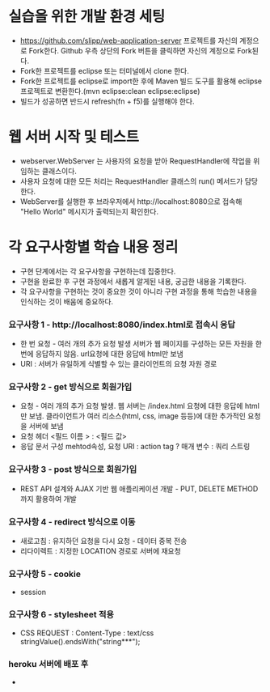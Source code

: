 # 실습을 위한 개발 환경 세팅
* https://github.com/slipp/web-application-server 프로젝트를 자신의 계정으로 Fork한다. Github 우측 상단의 Fork 버튼을 클릭하면 자신의 계정으로 Fork된다.
* Fork한 프로젝트를 eclipse 또는 터미널에서 clone 한다.
* Fork한 프로젝트를 eclipse로 import한 후에 Maven 빌드 도구를 활용해 eclipse 프로젝트로 변환한다.(mvn eclipse:clean eclipse:eclipse)
* 빌드가 성공하면 반드시 refresh(fn + f5)를 실행해야 한다.

# 웹 서버 시작 및 테스트
* webserver.WebServer 는 사용자의 요청을 받아 RequestHandler에 작업을 위임하는 클래스이다.
* 사용자 요청에 대한 모든 처리는 RequestHandler 클래스의 run() 메서드가 담당한다.
* WebServer를 실행한 후 브라우저에서 http://localhost:8080으로 접속해 "Hello World" 메시지가 출력되는지 확인한다.

# 각 요구사항별 학습 내용 정리
* 구현 단계에서는 각 요구사항을 구현하는데 집중한다. 
* 구현을 완료한 후 구현 과정에서 새롭게 알게된 내용, 궁금한 내용을 기록한다.
* 각 요구사항을 구현하는 것이 중요한 것이 아니라 구현 과정을 통해 학습한 내용을 인식하는 것이 배움에 중요하다. 

### 요구사항 1 - http://localhost:8080/index.html로 접속시 응답
* 한 번 요청 - 여러 개의 추가 요청 발생
  서버가 웹 페이지를 구성하는 모든 자원을 한 번에 응답하지 않음. url요청에 대한 응답에 html만 보냄
* URI : 서버가 유일하게 식별할 수 있는 클라이언트의 요청 자원 경로


### 요구사항 2 - get 방식으로 회원가입
* 요청 - 여러 개의 추가 요청 발생. 웹 서버는 /index.html 요청에 대한 응답에 html만 보냄.
  클라이언트가 여러 리소스(html, css, image 등등)에 대한 추가적인 요청을 서버에 보냄
* 요청 헤더 <필드 이름 > : <필드 값>
* 응답 문서 구성 mehtod속성, 요청 URI : action tag ? 매개 변수 : 쿼리 스트링 
### 요구사항 3 - post 방식으로 회원가입
* REST API 설계와 AJAX 기반 웹 애플리케이션 개발 - PUT, DELETE METHOD 까지 활용하여 개발

### 요구사항 4 - redirect 방식으로 이동
* 새로고침 : 유지하던 요청을 다시 요청 - 데이터 중복 전송
* 리다이렉트 : 지정한 LOCATION 경로로 서버에 재요청 

### 요구사항 5 - cookie
* session 

### 요구사항 6 - stylesheet 적용
* CSS REQUEST : Content-Type : text/css
stringValue().endsWith("string***");
### heroku 서버에 배포 후
* 
